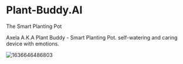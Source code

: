 # Plant-Buddy.AI
The Smart Planting Pot

Axela A.K.A Plant Buddy - Smart Planting Pot. self-watering and caring device with emotions.

![1636646486803](https://user-images.githubusercontent.com/52495212/187387087-9c55ff58-9261-4bba-96ee-5fb9be9c7fe9.jpg)
